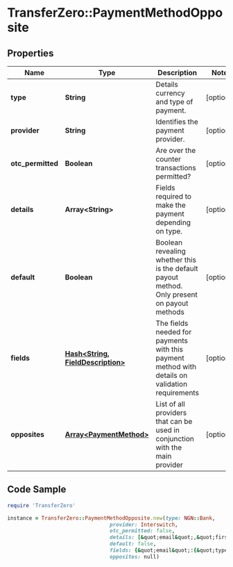 # TransferZero::PaymentMethodOpposite

## Properties

Name | Type | Description | Notes
------------ | ------------- | ------------- | -------------
**type** | **String** | Details currency and type of payment. | [optional] 
**provider** | **String** | Identifies the payment provider. | [optional] 
**otc_permitted** | **Boolean** | Are over the counter transactions permitted? | [optional] 
**details** | **Array&lt;String&gt;** | Fields required to make the payment depending on type. | [optional] 
**default** | **Boolean** | Boolean revealing whether this is the default payout method. Only present on payout methods | [optional] 
**fields** | [**Hash&lt;String, FieldDescription&gt;**](FieldDescription.md) | The fields needed for payments with this payment method with details on validation requirements | [optional] 
**opposites** | [**Array&lt;PaymentMethod&gt;**](PaymentMethod.md) | List of all providers that can be used in conjunction with the main provider | [optional] 

## Code Sample

```ruby
require 'TransferZero'

instance = TransferZero::PaymentMethodOpposite.new(type: NGN::Bank,
                                 provider: Interswitch,
                                 otc_permitted: false,
                                 details: [&quot;email&quot;,&quot;first_name&quot;,&quot;last_name&quot;,&quot;address&quot;],
                                 default: false,
                                 fields: {&quot;email&quot;:{&quot;type&quot;:&quot;input&quot;,&quot;validations&quot;:{&quot;inclusion&quot;:{&quot;in&quot;:{&quot;NI&quot;:&quot;National Id&quot;,&quot;PP&quot;:&quot;Passport&quot;},&quot;allow_blank&quot;:true}}}},
                                 opposites: null)
```


